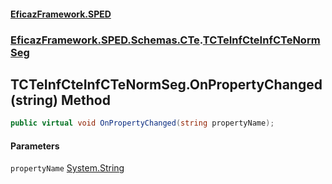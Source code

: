 #### [EficazFramework.SPED](EficazFrameworkSPED.md 'EficazFramework SPED')
### [EficazFramework.SPED.Schemas.CTe](EficazFramework.SPED.Schemas.CTe.md 'EficazFramework.SPED.Schemas.CTe').[TCTeInfCteInfCTeNormSeg](EficazFramework.SPED.Schemas.CTe/TCTeInfCteInfCTeNormSeg.md 'EficazFramework.SPED.Schemas.CTe.TCTeInfCteInfCTeNormSeg')

## TCTeInfCteInfCTeNormSeg.OnPropertyChanged(string) Method

```csharp
public virtual void OnPropertyChanged(string propertyName);
```
#### Parameters

<a name='EficazFramework.SPED.Schemas.CTe.TCTeInfCteInfCTeNormSeg.OnPropertyChanged(string).propertyName'></a>

`propertyName` [System.String](https://docs.microsoft.com/en-us/dotnet/api/System.String 'System.String')